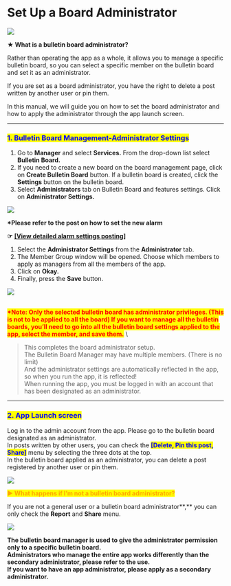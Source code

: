 # Set Up a Board Administrator

![](https://support.swing2app.com/wp-content/uploads/2018/09/bb11-1.png)

**★ What is a bulletin board administrator?**

Rather than operating the app as a whole, it allows you to manage a specific bulletin board, so you can select a specific member on the bulletin board and set it as an administrator.

If you are set as a board administrator, you have the right to delete a post written by another user or pin them.

In this manual, we will guide you on how to set the board administrator and how to apply the administrator through the app launch screen.

***

### <mark style="color:blue;">**1. Bulletin Board Management-Administrator Settings**</mark>

1. Go to **Manager** and select **Services.** From the drop-down list select **Bulletin Board.**
2. If you need to create a new board on the board management page, click on  **Create Bulletin Board** button. If a bulletin board is created, click the **Settings** button on the bulletin board.
3. Select **Administrators** tab on Bulletin Board and features settings. Click on **Administrator Settings.**

![](https://support.swing2app.com/wp-content/uploads/2018/09/b34-e1587041793859-1.png)

**\*Please refer to the post on how to set the new alarm**

**☞** [**\[View detailed alarm settings posting\]**](post-alarm.md)



1. Select the **Administrator Settings** from the **Administrator** tab.
2. The Member Group window will be opened. Choose which members to apply as managers from all the members of the app.&#x20;
3. Click on **Okay.**
4. Finally, press the **Save** button.&#x20;

![](https://support.swing2app.com/wp-content/uploads/2018/09/b35.png)

\
<mark style="color:red;">**\*Note: Only the selected bulletin board has administrator privileges. (This is not to be applied to all the board) If you want to manage all the bulletin boards, you’ll need to go into all the bulletin board settings applied to the app, select the member, and save them.**</mark> \


> This completes the board administrator setup.\
> The Bulletin Board Manager may have multiple members. (There is no limit)\
> And the administrator settings are automatically reflected in the app, so when you run the app, it is reflected!\
> When running the app, you must be logged in with an account that has been designated as an administrator.

***

### <mark style="color:blue;">**2. App Launch screen**</mark>

Log in to the admin account from the app. Please go to the bulletin board designated as an administrator.\
In posts written by other users, you can check the <mark style="color:blue;">**\[Delete, Pin this post, Share]**</mark> menu by selecting the three dots at the top.\
In the bulletin board applied as an administrator, you can delete a post registered by another user or pin them.

![](https://support.swing2app.com/wp-content/uploads/2018/09/3@3x.png)

<mark style="color:orange;">**▶ What happens if I’m not a bulletin board administrator?**</mark>

If you are not a general user or a bulletin board administrator**,** you can only check the **Report** and **Share** menu.

![](https://support.swing2app.com/wp-content/uploads/2018/09/4@3x.png)

**The bulletin board manager is used to give the administrator permission only to a specific bulletin board.**\
**Administrators who manage the entire app works differently than the secondary administrator, please refer to the use.**\
**If you want to have an app administrator, please apply as a secondary administrator.**
